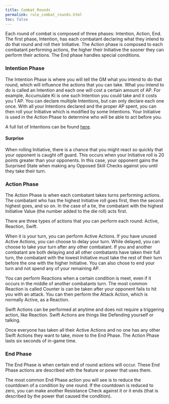 ```yaml
---
title: Combat Rounds
permalink: rule_combat_rounds.html
toc: false
---
```


Each round of combat is composed of three phases: Intention, Action, End. The first phase, Intention, has each combatant declaring what they intend to do that round and roll their Initiative. The Action phase is composed to each combatant performing actions, the higher their Initiative the sooner they can perform their actions. The End phase handles special conditions.

### Intention Phase
The Intention Phase is where you will tell the GM what you intend to do that round, which will influence the actions that you can take. What you intend to do is called an Intention and each one will cost a certain amount of AP. For example, Accumulate Ki is one such Intention you could take and it costs you 1 AP. You can declare multiple Intentions, but can only declare each one once. With all your Intentions declared and the proper AP spent, you can then roll your Initiative which is modified by some Intentions. Your Initiative is used in the Action Phase to determine who will be able to act before you.

A full list of Intentions can be found [here](rule_combat_action_point.html).

<!-- {% include meta.html content = "Reminder, if you spend all your AP during the Intention Phase, you will not be able delay your turn Active Action."%} -->

#### Surprise
When rolling Initiative, there is a chance that you might react so quickly that your opponent is caught off guard. This occurs when your Initiative roll is 20 points greater than your opponents. In this case, your opponent gains the Surprised State when making any Opposed Skill Checks against you until they take their turn.

### Action Phase
The Action Phase is when each combatant takes turns performing actions. The combatant who has the highest Initiative roll goes first, then the second highest goes, and so on. In the case of a tie, the combatant with the highest Initiative Value (the number added to the die roll) acts first.

There are three types of actions that you can perform each round: Active, Reaction, Swift.

When it is your turn, you can perform Active Actions. If you have unused Active Actions, you can choose to delay your turn. While delayed, you can choose to take your turn after any other combatant. If you and another combatant are both delaying and all other combatants have taken their full turn, the combatant with the lowest Initiative must take the rest of their turn before the one with the higher Initiative. You can also chose to end your turn and not spend any of your remaining AP.

You can perform Reactions when a certain condition is meet, even if it occurs in the middle of another combatants turn. The most common Reaction is called Counter is can be taken after your opponent fails to hit you with an attack. You can then perform the Attack Action, which is normally Active, as a Reaction.

Swift Actions can be performed at anytime and does not require a triggering action, like Reaction. Swift Actions are things like Defending yourself or talking.

Once everyone has taken all their Active Actions and no one has any other Swift Actions they want to take, move to the End Phase. The Action Phase lasts six seconds of in-game time.

### End Phase
The End Phase is when certain end of round actions will occur. These End Phase actions are described with the feature or power that uses them.

The most common End Phase action you will see is to reduce the countdown of a condition by one round. If the countdown is reduced to zero, you can make another Resistance Check against it or it ends (that is described by the power that caused the condition). 